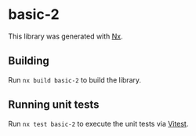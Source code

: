 # basic-2

This library was generated with [Nx](https://nx.dev).

## Building

Run `nx build basic-2` to build the library.

## Running unit tests

Run `nx test basic-2` to execute the unit tests via [Vitest](https://vitest.dev/).
